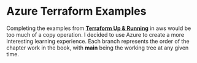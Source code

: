 # Azure Terraform Examples
Completing the examples from [__Terraform Up &amp; Running__](https://www.terraformupandrunning.com/) in aws would be too much of a copy operation. I decided to use Azure to create a more interesting learning experience. Each branch represents the order of the chapter work in the book, with **main** being the working tree at any given time. 

